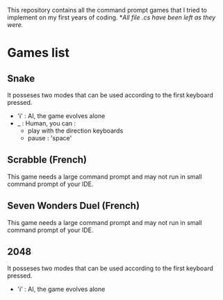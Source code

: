 This repository contains all the command prompt games that I tried to implement on my first years of coding. **All file *.cs have been left as they were.**

# Games list

## Snake

It posseses two modes that can be used according to the first keyboard pressed.
- 'i' : AI, the game evolves alone
- _ : Human, you can :
  - play with the direction keyboards
  - pause : 'space'

## Scrabble (French)

This game needs a large command prompt and may not run in small command prompt of your IDE.

## Seven Wonders Duel (French)

This game needs a large command prompt and may not run in small command prompt of your IDE.

## 2048

It posseses two modes that can be used according to the first keyboard pressed.
- 'i' : AI, the game evolves alone
